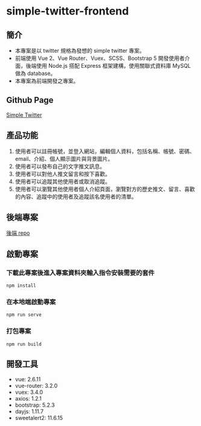 # simple-twitter-frontend

## 簡介

- 本專案是以 twitter 規格為發想的 simple twitter 專案。
- 前端使用 Vue 2、Vue Router、Vuex、SCSS、Bootstrap 5 開發使用者介面，後端使用 Node.js 搭配 Express 框架建構，使用關聯式資料庫 MySQL 做為 database。
- 本專案為前端開發之專案。

## Github Page

[Simple Twitter](https://csw8524.github.io/simple-twitter-frontend/#/)

## 產品功能

1. 使用者可以註冊帳號，並登入網站，編輯個人資料，包括名稱、帳號、密碼、email、介紹、個人顯示圖片與背景圖片。
2. 使用者可以發布自己的文字推文訊息。
3. 使用者可以對他人推文留言和按下喜歡。
4. 使用者可以追蹤其他使用者或取消追蹤。
5. 使用者可以瀏覽其他使用者個人介紹頁面，瀏覽對方的歷史推文、留言、喜歡的內容、追蹤中的使用者及追蹤該名使用者的清單。

## 後端專案

[後端 repo](https://github.com/csw8524/SimpleTwitter)

## 啟動專案

### 下載此專案後進入專案資料夾輸入指令安裝需要的套件

```=bash
npm install
```

### 在本地端啟動專案

```=bash
npm run serve
```

### 打包專案

```=bash
npm run build
```

## 開發工具

- vue: 2.6.11
- vue-router: 3.2.0
- vuex: 3.4.0
- axios: 1.2.1
- bootstrap: 5.2.3
- dayjs: 1.11.7
- sweetalert2: 11.6.15
